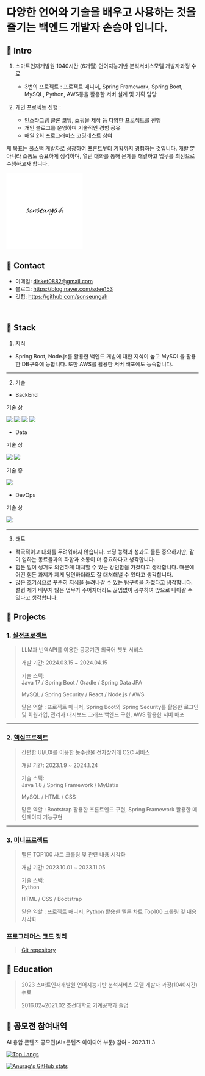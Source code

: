 # 다양한 언어와 기술을 배우고 사용하는 것을 즐기는 백엔드 개발자 손승아 입니다.

## :pushpin: Intro
1. 스마트인재개발원 1040시간 (6개월) 언어지능기반 분석서비스모델 개발자과정 수료
   - 3번의 프로젝트 : 프로젝트 매니저, Spring Framework, Spring Boot, MySQL, Python, AWS등을 활용한 서버 설계 및 기획 담당
     
2. 개인 프로젝트 진행 :
   - 인스타그램 클론 코딩, 쇼핑몰 제작 등 다양한 프로젝트를 진행
   - 개인 블로그를 운영하며 기술적인 경험 공유
   - 매일 2회 프로그래머스 코딩테스트 참여
  
제 목표는 풀스택 개발자로 성장하여 프론트부터 기획까지 경험하는 것입니다. 개발 뿐 아니라 소통도 중요하게 생각하며, 열린 대화를 통해 문제를 해결하고 업무를 최선으로 수행하고자 합니다.

![전자서명](https://github.com/sonseungah/portfolio/blob/main/donue_signature.png)
</br>

## :pushpin: Contact
- 이메일: disket0882@gmail.com
- 블로그: https://blog.naver.com/sdee153
- 깃헙: https://github.com/sonseungah

</br>

## 📌 Stack

1. 지식

- Spring Boot, Node.js를 활용한 백엔드 개발에 대한 지식이 높고 MySQL을 활용한 DB구축에 능합니다. 또한 AWS를 활용한 서버 배포에도 능숙합니다.

---

2. 기술

- BackEnd
  
기술 상
  
<img src="https://img.shields.io/badge/Node.js-yellow?style=for-the-badge&logo=node.js&logoColor=white"> <img src="https://img.shields.io/badge/Spring Framework-green?style=for-the-badge&logo=spring&logoColor=white"> <img src="https://img.shields.io/badge/Spring Boot-00CCCC?style=for-the-badge&logo=Gradle&logoColor=white"> <img src="https://img.shields.io/badge/Apache-black?style=for-the-badge&logo=apache&logoColor=white">

- Data

기술 상
  
  <img src="https://img.shields.io/badge/Oracle-red?style=for-the-badge&logo=oracle&logoColor=white"> <img src="https://img.shields.io/badge/MySQL-skyblue?style=for-the-badge&logo=mysql&logoColor=white"> 

  
기술 중

<img src="https://img.shields.io/badge/MongoDB-33CC33?style=for-the-badge&logo=mongodb&logoColor=white">
 
- DevOps

기술 상

<img src="https://img.shields.io/badge/AWS-CC9933?style=for-the-badge&logo=amazon&logoColor=white">

---

3. 태도

- 적극적이고 대화를 두려워하지 않습니다. 코딩 능력과 성과도 물론 중요하지만, 같이 일하는 동료들과의 화합과 소통이 더 중요하다고 생각합니다.
- 힘든 일이 생겨도 의연하게 대처할 수 있는 강인함을 가졌다고 생각합니다. 때문에 어떤 힘든 과제가 제게 당면하더라도 잘 대처해낼 수 있다고 생각합니다.
- 많은 호기심으로 꾸준히 지식을 늘려나갈 수 있는 탐구력을 가졌다고 생각합니다. 설령 제가 배우지 않은 업무가 주어지더라도 끊임없이 공부하여 앞으로 나아갈 수 있다고 생각합니다.

## :pushpin: Projects

### 1. [실전프로젝트](https://github.com/Project-TokTalk/backend.git)
>LLM과 번역API를 이용한 공공기관 외국어 챗봇 서비스
>
>개발 기간: 2024.03.15 ~ 2024.04.15
>  
>기술 스택:  
>Java 17 / Spring Boot / Gradle / Spring Data JPA
>
>MySQL / Spring Security / React / Node.js / AWS
>
>맡은 역할 : 프로젝트 매니저, Spring Boot와 Spring Security를 활용한 로그인 및 회원가입, 관리자 대시보드 그래프 백엔드 구현, AWS 활용한 서버 배포
>
>
---

### 2. [핵심프로젝트](https://github.com/2023-SMHRD-IS-AI1/HRGR.git)
>간편한 UI/UX를 이용한 농수산물 전자상거래 C2C 서비스
>
>개발 기간: 2023.1.9 ~ 2024.1.24  
>  
>기술 스택:  
>Java 1.8 / Spring Framework / MyBatis
>
>MySQL / HTML / CSS
>
>맡은 역할 : Bootstrap 활용한 프론트엔드 구현, Spring Framework 활용한 메인페이지 기능구현


---


### 3. [미니프로젝트](https://adorable-society-1a9.notion.site/788ba4d2221344fab5d400f5c440e827?pvs=4)
>멜론 TOP100 차트 크롤링 및 관련 내용 시각화
>
>개발 기간: 2023.10.01 ~ 2023.11.05  
>  
>기술 스택:  
>Python
>
>HTML / CSS / Bootstrap
>
>맡은 역할 : 프로젝트 매니저, Python 활용한 멜론 차트 Top100 크롤링 및 내용 시각화

### 프로그래머스 코드 정리
> [Git repository](https://github.com/sonseungah/portfolio.git)
## 📌 Education
> 2023 스마트인재개발원 언어지능기반 분석서비스 모델 개발자 과정(1040시간) 수료
> 
> 2016.02~2021.02 조선대학교 기계공학과 졸업

## :pushpin: 공모전 참여내역

AI 융합 콘텐츠 공모전(AI+콘텐츠 아이디어 부문) 참여 - 2023.11.3

[![Top Langs](https://github-readme-stats.vercel.app/api/top-langs/?username=sonseungah&langs_count=8)](https://github.com/sonseungah/github-readme-stats)

[![Anurag's GitHub stats](https://github-readme-stats.vercel.app/api?username=sonseungah)](https://github.com/anuraghazra/github-readme-stats)

